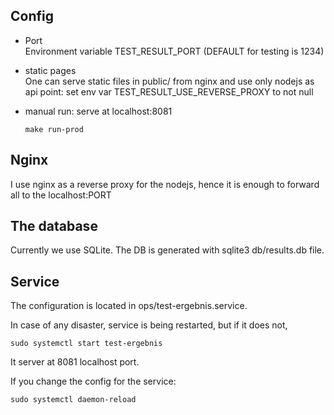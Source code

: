 ## Config

- Port  
  Environment variable TEST_RESULT_PORT (DEFAULT for testing is 1234)
  
- static pages  
  One can serve static files in public/ from nginx and use only nodejs as api point:
  set env var TEST_RESULT_USE_REVERSE_PROXY to not null
  
- manual run:
  serve at localhost:8081
  ```
  make run-prod
  ``` 

## Nginx

I use nginx as a reverse proxy for the nodejs, hence it is enough to forward
all to the localhost:PORT
  
## The database

Currently we use SQLite.
The DB is generated with sqlite3 db/results.db file.
  
## Service

The configuration is located in ops/test-ergebnis.service.

In case of any disaster, service is being restarted, but if it does not,

```
sudo systemctl start test-ergebnis
```

It server at 8081 localhost port.

If you change the config for the service:

```
sudo systemctl daemon-reload
```
